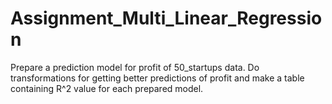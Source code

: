 # Assignment_Multi_Linear_Regression
Prepare a prediction model for profit of 50_startups data. Do transformations for getting better predictions of profit and make a table containing R^2 value for each prepared model.
